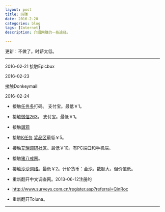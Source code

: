 ```yaml
---
layout: post
title: 网赚
date: 2016-2-20
categories: blog
tags: [Internet]
description: 介绍网赚的一些途径。

---
```


更新：不做了。时薪太低。

---

2016-02-21
接触Epicbux

2016-02-23

接触Donkeymail

2016-02-24

- 接触[任务多]()打码。
支付宝。最低￥1。

- 接触[微信263](http://www.weixin263.com/index/regist/primarykey/173136.html)。
支付宝。最低￥1。

- 接触[舆观]()

- 接触[K任务]()
[奖品区](http://www.krenwu.com/PrizeCenter.aspx)最低￥5。

- 接触[艾瑞调研社区](http://www.iclick.cn/Public/Product.aspx)。最低￥10。有PC端口和手机端。

- 接触[猪八戒网]()。

- 接触[沙沙网络]()。最低￥2。计价货币：金沙。数额大，但价值低。

- 重新翻开中文调查网。2013-06-12注册的
- http://www.surveys.com.cn/register.asp?referral=QinRoc

- 重新翻开Toluna。

---










